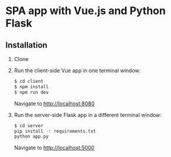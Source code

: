# SPA app with Vue.js and Python Flask

## Installation

1. Clone

1. Run the client-side Vue app in one terminal window:

    ```sh
    $ cd client
    $ npm install
    $ npm run dev
    ```

    Navigate to [http://localhost:8080](http://localhost:8080)

1. Run the server-side Flask app in a different terminal window:

    ```sh
    $ cd server
    pip install -r requirements.txt
    python app.py
    ```

    Navigate to [http://localhost:5000](http://localhost:5000)
